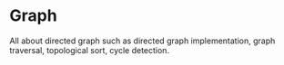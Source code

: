 # Graph
All about directed graph such as directed graph implementation, graph traversal, topological sort, cycle detection.
